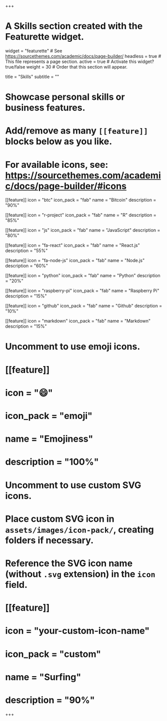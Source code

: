 +++
# A Skills section created with the Featurette widget.
widget = "featurette"  # See https://sourcethemes.com/academic/docs/page-builder/
headless = true  # This file represents a page section.
active = true  # Activate this widget? true/false
weight = 30  # Order that this section will appear.

title = "Skills"
subtitle = ""

# Showcase personal skills or business features.
# 
# Add/remove as many `[[feature]]` blocks below as you like.
# 
# For available icons, see: https://sourcethemes.com/academic/docs/page-builder/#icons

[[feature]]
  icon = "btc"
  icon_pack = "fab"
  name = "Bitcoin"
  description = "90%"

[[feature]]
  icon = "r-project"
  icon_pack = "fab"
  name = "R"
  description = "85%"
  
[[feature]]
  icon = "js"
  icon_pack = "fab"
  name = "JavaScript"
  description = "80%"
  
[[feature]]
  icon = "fa-react"
  icon_pack = "fab"
  name = "React.js"
  description = "55%"
  
[[feature]]
  icon = "fa-node-js"
  icon_pack = "fab"
  name = "Node.js"
  description = "60%"
  
[[feature]]
  icon = "python"
  icon_pack = "fab"
  name = "Python"
  description = "20%"  
 
[[feature]]
  icon = "raspberry-pi"
  icon_pack = "fab"
  name = "Raspberry Pi"
  description = "15%"

[[feature]]
  icon = "github"
  icon_pack = "fab"
  name = "Github"
  description = "10%"
  
  [[feature]]
  icon = "markdown"
  icon_pack = "fab"
  name = "Markdown"
  description = "15%"


# Uncomment to use emoji icons.
# [[feature]]
#  icon = ":smile:"
#  icon_pack = "emoji"
#  name = "Emojiness"
#  description = "100%"  

# Uncomment to use custom SVG icons.
# Place custom SVG icon in `assets/images/icon-pack/`, creating folders if necessary.
# Reference the SVG icon name (without `.svg` extension) in the `icon` field.
# [[feature]]
#  icon = "your-custom-icon-name"
#  icon_pack = "custom"
#  name = "Surfing"
#  description = "90%"

+++
